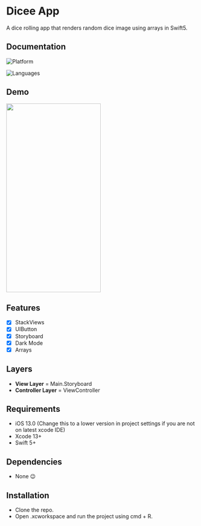
# Dicee App

A dice rolling app that renders random dice image using arrays in Swift5.

## Documentation

![Platform](https://img.shields.io/badge/Platform-iOS-orange.svg)

![Languages](https://img.shields.io/badge/Language-Swift-orange.svg)


## Demo
<img src="https://media.giphy.com/media/v1.Y2lkPTc5MGI3NjExMzAzeWJtdzU0cmQxdnM4MnF5a2JieW53ZmdoZXA5NXU3OXZkNW5kcCZlcD12MV9pbnRlcm5hbF9naWZfYnlfaWQmY3Q9Zw/OYifFVHzdmvP2E8BFI/giphy.gif" width="250" height="500" />

## Features

- [x]  StackViews
- [x]  UIButton
- [x]  Storyboard
- [x]  Dark Mode
- [x]  Arrays

## Layers

* **View Layer** = Main.Storyboard
* **Controller Layer** = ViewController

## Requirements

- iOS 13.0 (Change this to a lower version in project settings if you are not on latest xcode IDE)
- Xcode 13+
- Swift 5+

## Dependencies
* None 😉

## Installation

- Clone the repo.
- Open .xcworkspace and run the project using cmd + R.

